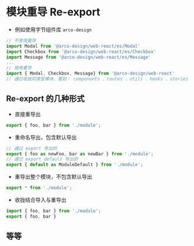 # 模块重导 Re-export

- 例如使用字节组件库 `arco-design`

```js
// 不使用重导
import Modal from '@arco-design/web-react/es/Modal'
import Checkbox from '@arco-design/web-react/es/Checkbox'
import Message from '@arco-design/web-react/es/Message'
...
// 使用重导
import { Modal, Checkbox, Message} from '@arco-design/web-react'
// 通过收拢同类型模块，譬如： components 、routes 、utils 、hooks 、stories 等的 index.js暴露出去，就可以极大程度的提高代码的可读性、维护性
```

## Re-export 的几种形式

- 直接重导出

```js
export { foo, bar } from './module';
```

- 重命名导出，包含默认导出

```js
// 通过 export 导出的
export { foo as newFoo, bar as newBar } from './module';
// 通过 export default 导出的
export { default as ModuleDefault } from './module';
```

- 重导出整个模块，不包含默认导出

```js
export * from './module';
```

- 收拢结合导入与重导出

```js
import { foo, bar } from './module';
export { foo, bar }
```

## 等等
